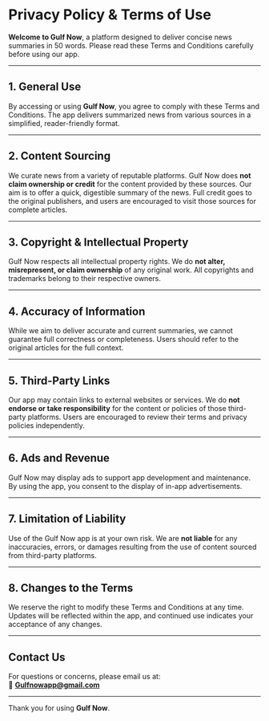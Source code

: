 # Privacy Policy & Terms of Use

**Welcome to Gulf Now**, a platform designed to deliver concise news summaries in 50 words. Please read these Terms and Conditions carefully before using our app.

---

## 1. General Use

By accessing or using **Gulf Now**, you agree to comply with these Terms and Conditions. The app delivers summarized news from various sources in a simplified, reader-friendly format.

---

## 2. Content Sourcing

We curate news from a variety of reputable platforms. Gulf Now does **not claim ownership or credit** for the content provided by these sources. Our aim is to offer a quick, digestible summary of the news. Full credit goes to the original publishers, and users are encouraged to visit those sources for complete articles.

---

## 3. Copyright & Intellectual Property

Gulf Now respects all intellectual property rights. We do **not alter, misrepresent, or claim ownership** of any original work. All copyrights and trademarks belong to their respective owners.

---

## 4. Accuracy of Information

While we aim to deliver accurate and current summaries, we cannot guarantee full correctness or completeness. Users should refer to the original articles for the full context.

---

## 5. Third-Party Links

Our app may contain links to external websites or services. We do **not endorse or take responsibility** for the content or policies of those third-party platforms. Users are encouraged to review their terms and privacy policies independently.

---

## 6. Ads and Revenue

Gulf Now may display ads to support app development and maintenance. By using the app, you consent to the display of in-app advertisements.

---

## 7. Limitation of Liability

Use of the Gulf Now app is at your own risk. We are **not liable** for any inaccuracies, errors, or damages resulting from the use of content sourced from third-party platforms.

---

## 8. Changes to the Terms

We reserve the right to modify these Terms and Conditions at any time. Updates will be reflected within the app, and continued use indicates your acceptance of any changes.

---

## Contact Us

For questions or concerns, please email us at:  
📧 **Gulfnowapp@gmail.com**

---

Thank you for using **Gulf Now**.
